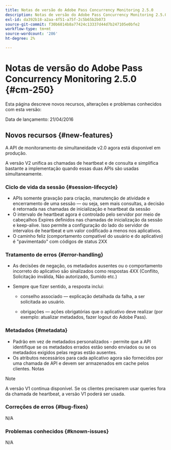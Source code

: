 ```yaml
---
title: Notas de versão do Adobe Pass Concurrency Monitoring 2.5.0
description: Notas de versão do Adobe Pass Concurrency Monitoring 2.5.0
exl-id: da392b18-a2aa-4f51-a75f-2c5b65b2b073
source-git-commit: f30b6814b8a77424c13337d44d7b247105e0bfe2
workflow-type: tm+mt
source-wordcount: '286'
ht-degree: 2%

---
```


# Notas de versão do Adobe Pass Concurrency Monitoring 2.5.0 {#cm-250}

Esta página descreve novos recursos, alterações e problemas conhecidos com esta versão:

Data de lançamento: 21/04/2016

## Novos recursos {#new-features}

A API de monitoramento de simultaneidade v2.0 agora está disponível em produção.

A versão V2 unifica as chamadas de heartbeat e de consulta e simplifica bastante a implementação quando essas duas APIs são usadas simultaneamente.



### Ciclo de vida da sessão {#session-lifecycle}

* APIs somente gravação para criação, manutenção de atividade e encerramento de uma sessão — ou seja, sem mais consultas, a decisão é retornada nas chamadas de inicialização e heartbeat da sessão
* O intervalo de heartbeat agora é controlado pelo servidor por meio de cabeçalhos Expires definidos nas chamadas de inicialização da sessão e keep-alive. Isso permite a configuração do lado do servidor de intervalos de heartbeat e um valor codificado a menos nos aplicativos.
* O caminho feliz (comportamento compatível do usuário e do aplicativo) é &quot;pavimentado&quot; com códigos de status 2XX

### Tratamento de erros {#error-handling}

* As decisões de negação, os metadados ausentes ou o comportamento incorreto do aplicativo são sinalizados como respostas 4XX (Conflito, Solicitação inválida, Não autorizado, Sumido etc.)

* Sempre que fizer sentido, a resposta inclui:

   * conselho associado — explicação detalhada da falha, a ser solicitada ao usuário.

   * obrigações — ações obrigatórias que o aplicativo deve realizar (por exemplo: atualizar metadados, fazer logout do Adobe Pass).

### Metadados {#metadata}

* Padrão em vez de metadados personalizados - permite que a API identifique se os metadados errados estão sendo enviados ou se os metadados exigidos pelas regras estão ausentes.
* Os atributos necessários para cada aplicativo agora são fornecidos por uma chamada de API e devem ser armazenados em cache pelos clientes.
Notas

>[!NOTE]
>
>A versão V1 continua disponível. Se os clientes precisarem usar queries fora da chamada de heartbeat, a versão V1 poderá ser usada.




### Correções de erros {#bug-fixes}

N/A

### Problemas conhecidos {#known-issues}

N/A
